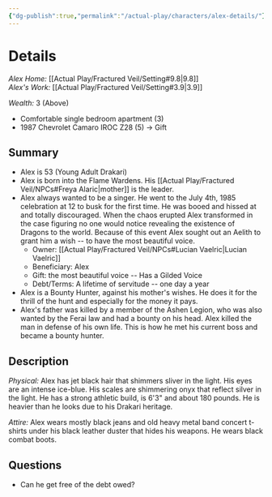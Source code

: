 ```yaml
---
{"dg-publish":true,"permalink":"/actual-play/characters/alex-details/"}
---
```


# Details

*Alex Home:* [[Actual Play/Fractured Veil/Setting#9.8\|9.8]]  
*Alex's Work:* [[Actual Play/Fractured Veil/Setting#3.9\|3.9]]

_Wealth:_ 3 (Above)
* Comfortable single bedroom apartment (3)
* 1987 Chevrolet Camaro IROC Z28 (5) → Gift

## Summary

* Alex is 53 (Young Adult Drakari)
* Alex is born into the Flame Wardens. His [[Actual Play/Fractured Veil/NPCs#Freya Alaric\|mother]] is the leader.
* Alex always wanted to be a singer. He went to the July 4th, 1985 celebration at 12 to busk for the first time. He was booed and hissed at and totally discouraged. When the chaos erupted Alex transformed in the case figuring no one would notice revealing the existence of Dragons to the world. Because of this event Alex sought out an Aelith to grant him a wish -- to have the most beautiful voice.
    * Owner: [[Actual Play/Fractured Veil/NPCs#Lucian Vaelric\|Lucian Vaelric]]
    * Beneficiary: Alex
    * Gift: the most beautiful voice -- Has a Gilded Voice
    * Debt/Terms: A lifetime of servitude -- one day a year
* Alex is a Bounty Hunter, against his mother's wishes. He does it for the thrill of the hunt and especially for the money it pays.
* Alex's father was killed by a member of the Ashen Legion, who was also wanted by the Ferai law and had a bounty on his head. Alex killed the man in defense of his own life. This is how he met his current boss and became a bounty hunter.

## Description

_Physical:_ Alex has jet black hair that shimmers sliver in the light. His eyes are an intense ice-blue. His scales are shimmering onyx that reflect silver in the light. He has a strong athletic build, is 6'3" and about 180 pounds. He is heavier than he looks due to his Drakari heritage.  

_Attire:_ Alex wears mostly black jeans and old heavy metal band concert t-shirts under his black leather duster that hides his weapons. He wears black combat boots.

## Questions

* Can he get free of the debt owed?